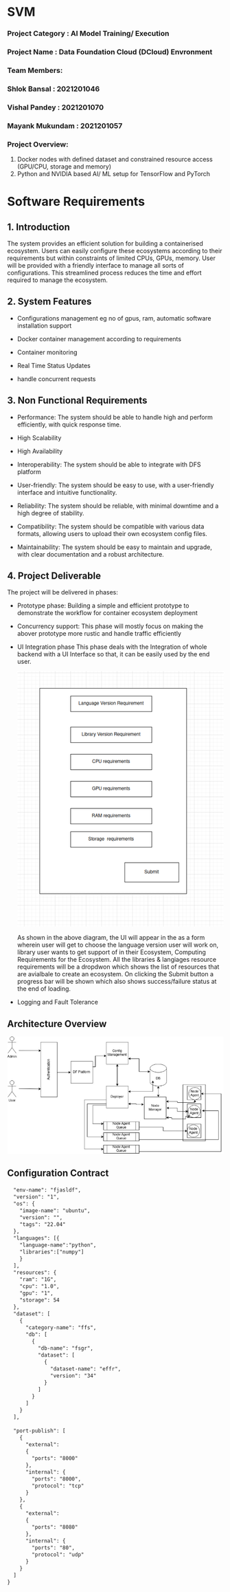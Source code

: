 # SVM
### Project Category : AI Model Training/ Execution
### Project Name : Data Foundation Cloud (DCloud) Envronment 
### Team Members:
### Shlok Bansal : 2021201046
### Vishal Pandey : 2021201070
### Mayank Mukundam : 2021201057
### Project Overview:
1. Docker nodes with defined dataset and constrained resource access (GPU/CPU, storage and memory)
2.  Python and NVIDIA based AI/ ML setup for TensorFlow and PyTorch
# Software Requirements
## 1. Introduction

The system provides an efficient solution for building a containerised ecosystem. Users can easily configure these ecosystems according to their requirements but within constraints of limited CPUs, GPUs, memory. User will be provided with a friendly interface to manage all sorts of configurations. This streamlined process reduces the time and effort required to manage the ecosystem.

## 2. System Features

- Configurations management eg no of gpus, ram, automatic software installation support 

- Docker container management according to requirements

- Container monitoring

- Real Time Status Updates

- handle concurrent requests

## 3. Non Functional Requirements

- Performance: The system should be able to handle high and perform efficiently, with quick response time.

- High Scalability

- High Availability

- Interoperability: The system should be able to integrate with DFS platform

- User-friendly: The system should be easy to use, with a user-friendly interface and intuitive functionality.

- Reliability: The system should be reliable, with minimal downtime and a high degree of stability.

- Compatibility: The system should be compatible with various data formats, allowing users to upload their own ecosystem config files.

- Maintainability: The system should be easy to maintain and upgrade, with clear documentation and a robust architecture.

## 4. Project Deliverable
The project will be delivered in phases:
- Prototype phase: Building a simple and efficient prototype to demonstrate the workflow for container ecosystem deployment
- Concurrency support: This phase will mostly focus on making the abover prototype more rustic and handle traffic efficiently
- UI Integration phase
    This phase deals with the Integration of whole backend with a UI Interface so that, it can be easily used by the end user.
    
    
    ![dfs](https://github.com/shlok2999/SVM/blob/main/dfs_new.png)

    As shown in the above diagram, the UI will appear in the as a form wherein user will get to choose the language version user will work on, library user wants to get support of in their Ecosystem, Computing Requirements for the Ecosystem. All the libraries & langiages resource requirements will be a dropdwon which shows the list of resources that are avialbale to create an ecosystem.
On clicking the Submit button a progress bar will be shown which also shows success/failure status at the end of loading.

    
      
- Logging and Fault Tolerance

## Architecture Overview
![dfs](https://github.com/shlok2999/SVM/blob/main/dfs_arch_v1.jpg)

## Configuration Contract
```{
  "env-name": "fjasldf",
  "version": "1",
  "os": {
    "image-name": "ubuntu",
    "version": "",
    "tags": "22.04"
  },
  "languages": [{
    "language-name":"python",
    "libraries":["numpy"]
    }
  ],
  "resources": {
    "ram": "1G",
    "cpu": "1.0",
    "gpu": "1",
    "storage": 54
  },
  "dataset": [
    {
      "category-name": "ffs",
      "db": [
        {
          "db-name": "fsgr",
          "dataset": [
            {
              "dataset-name": "effr",
              "version": "34"
            }
          ]
        }
      ]
    }
  ],

  "port-publish": [
    {
      "external": 
      {
        "ports": "8000"
      },
      "internal": {
        "ports": "8000",
        "protocol": "tcp"
      }
    },
    {
      "external": 
      {
        "ports": "8080"
      },
      "internal": {
        "ports": "80",
        "protocol": "udp"
      }
    }
  ]
}
```

